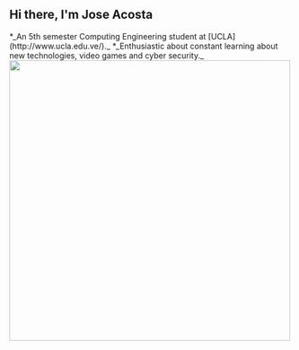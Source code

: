 <h2>Hi there, I'm Jose Acosta</h2>
*_An 5th semester Computing Engineering student at [UCLA](http://www.ucla.edu.ve/)._
*_Enthusiastic about constant learning about new technologies, video games and cyber security._

<img src="https://64.media.tumblr.com/c29cd9bf7276ca70866927c0aece88fa/tumblr_inline_pek84tR3Fp1tynx5s_1280.gifv" width="500">
